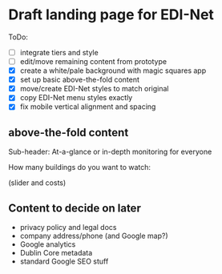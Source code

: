 # Draft landing page for EDI-Net

ToDo:

- [ ] integrate tiers and style
- [ ] edit/move remaining content from prototype
- [x] create a white/pale background with magic squares app
- [x] set up basic above-the-fold content
- [x] move/create EDI-Net styles to match original
- [x] copy EDI-Net menu styles exactly
- [x] fix mobile vertical alignment and spacing

## above-the-fold content

Sub-header:
At-a-glance or in-depth monitoring for everyone

How many buildings do you want to watch:

(slider and costs)

## Content to decide on later

- privacy policy and legal docs
- company address/phone (and Google map?)
- Google analytics
- Dublin Core metadata
- standard Google SEO stuff
